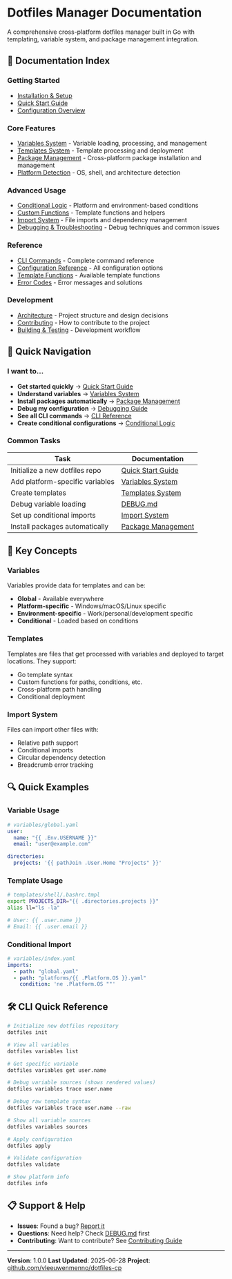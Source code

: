 # Dotfiles Manager Documentation

A comprehensive cross-platform dotfiles manager built in Go with templating, variable system, and package management integration.

## 📖 **Documentation Index**

### **Getting Started**

- [Installation & Setup](installation.md)
- [Quick Start Guide](quickstart.md)
- [Configuration Overview](configuration.md)

### **Core Features**

- [Variables System](variables.md) - Variable loading, processing, and management
- [Templates System](templates.md) - Template processing and deployment
- [Package Management](packages.md) - Cross-platform package installation and management
- [Platform Detection](platforms.md) - OS, shell, and architecture detection

### **Advanced Usage**

- [Conditional Logic](conditionals.md) - Platform and environment-based conditions
- [Custom Functions](functions.md) - Template functions and helpers
- [Import System](imports.md) - File imports and dependency management
- [Debugging & Troubleshooting](DEBUG.md) - Debug techniques and common issues

### **Reference**

- [CLI Commands](cli-reference.md) - Complete command reference
- [Configuration Reference](config-reference.md) - All configuration options
- [Template Functions](template-functions.md) - Available template functions
- [Error Codes](error-codes.md) - Error messages and solutions

### **Development**

- [Architecture](architecture.md) - Project structure and design decisions
- [Contributing](../CONTRIBUTING.md) - How to contribute to the project
- [Building & Testing](building.md) - Development workflow

## 🚀 **Quick Navigation**

### **I want to...**

- **Get started quickly** → [Quick Start Guide](quickstart.md)
- **Understand variables** → [Variables System](variables.md)
- **Install packages automatically** → [Package Management](packages.md)
- **Debug my configuration** → [Debugging Guide](DEBUG.md)
- **See all CLI commands** → [CLI Reference](cli-reference.md)
- **Create conditional configurations** → [Conditional Logic](conditionals.md)

### **Common Tasks**

| Task                            | Documentation                                       |
| ------------------------------- | --------------------------------------------------- |
| Initialize a new dotfiles repo  | [Quick Start Guide](quickstart.md#initialization)   |
| Add platform-specific variables | [Variables System](variables.md#platform-variables) |
| Create templates                | [Templates System](templates.md#creating-templates) |
| Debug variable loading          | [DEBUG.md](DEBUG.md#variable-debugging)             |
| Set up conditional imports      | [Import System](imports.md#conditional-imports)     |
| Install packages automatically  | [Package Management](packages.md)                   |

## 🎯 **Key Concepts**

### **Variables**

Variables provide data for templates and can be:

- **Global** - Available everywhere
- **Platform-specific** - Windows/macOS/Linux specific
- **Environment-specific** - Work/personal/development specific
- **Conditional** - Loaded based on conditions

### **Templates**

Templates are files that get processed with variables and deployed to target locations. They support:

- Go template syntax
- Custom functions for paths, conditions, etc.
- Cross-platform path handling
- Conditional deployment

### **Import System**

Files can import other files with:

- Relative path support
- Conditional imports
- Circular dependency detection
- Breadcrumb error tracking

## 🔍 **Quick Examples**

### **Variable Usage**

```yaml
# variables/global.yaml
user:
  name: "{{ .Env.USERNAME }}"
  email: "user@example.com"

directories:
  projects: '{{ pathJoin .User.Home "Projects" }}'
```

### **Template Usage**

```bash
# templates/shell/.bashrc.tmpl
export PROJECTS_DIR="{{ .directories.projects }}"
alias ll="ls -la"

# User: {{ .user.name }}
# Email: {{ .user.email }}
```

### **Conditional Import**

```yaml
# variables/index.yaml
imports:
  - path: "global.yaml"
  - path: "platforms/{{ .Platform.OS }}.yaml"
    condition: 'ne .Platform.OS ""'
```

## 🛠️ **CLI Quick Reference**

```bash
# Initialize new dotfiles repository
dotfiles init

# View all variables
dotfiles variables list

# Get specific variable
dotfiles variables get user.name

# Debug variable sources (shows rendered values)
dotfiles variables trace user.name

# Debug raw template syntax
dotfiles variables trace user.name --raw

# Show all variable sources
dotfiles variables sources

# Apply configuration
dotfiles apply

# Validate configuration
dotfiles validate

# Show platform info
dotfiles info
```

## 📋 **Support & Help**

- **Issues**: Found a bug? [Report it](https://github.com/vleeuwenmenno/dotfiles-cp/issues)
- **Questions**: Need help? Check [DEBUG.md](DEBUG.md) first
- **Contributing**: Want to contribute? See [Contributing Guide](../CONTRIBUTING.md)

---

**Version**: 1.0.0
**Last Updated**: 2025-06-28
**Project**: [github.com/vleeuwenmenno/dotfiles-cp](https://github.com/vleeuwenmenno/dotfiles-cp)
